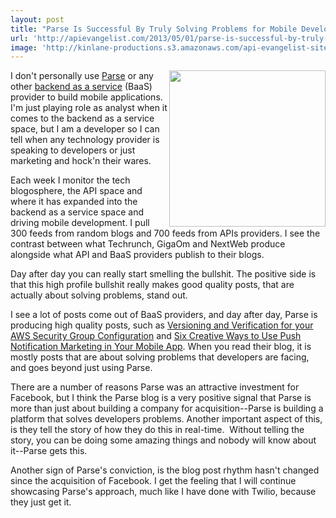 ```yaml
---
layout: post
title: "Parse Is Successful By Truly Solving Problems for Mobile Developers"
url: 'http://apievangelist.com/2013/05/01/parse-is-successful-by-truly-solving-problems-for-mobile-developers/'
image: 'http://kinlane-productions.s3.amazonaws.com/api-evangelist-site/blog/parse-cloud.png'
---
```


[<img class="c1" src="https://s3.amazonaws.com/kinlane-productions/baas/parse-cloud.png" alt="" width="250" align="right" />][1]

I don't personally use [Parse][1] or any other [backend as a service][2] (BaaS) provider to build mobile applications. I'm just playing role as analyst when it comes to the backend as a service space, but I am a developer so I can tell when any technology provider is speaking to developers or just marketing and hock'n their wares.

Each week I monitor the tech blogosphere, the API space and where it has expanded into the backend as a service space and driving mobile development. I pull 300 feeds from random blogs and 700 feeds from APIs providers. I see the contrast between what Techrunch, GigaOm and NextWeb produce alongside what API and BaaS providers publish to their blogs.

Day after day you can really start smelling the bullshit. The positive side is that this high profile bullshit really makes good quality posts, that are actually about solving problems, stand out.

I see a lot of posts come out of BaaS providers, and day after day, Parse is producing high quality posts, such as [Versioning and Verification for your AWS Security Group Configuration][3] and [Six Creative Ways to Use Push Notification Marketing in Your Mobile App][4]. When you read their blog, it is mostly posts that are about solving problems that developers are facing, and goes beyond just using Parse.

There are a number of reasons Parse was an attractive investment for Facebook, but I think the Parse blog is a very positive signal that Parse is more than just about building a company for acquisition--Parse is building a platform that solves developers problems. Another important aspect of this, is they tell the story of how they do this in real-time.  Without telling the story, you can be doing some amazing things and nobody will know about it--Parse gets this.

Another sign of Parse's conviction, is the blog post rhythm hasn't changed since the acquisition of Facebook. I get the feeling that I will continue showcasing Parse's approach, much like I have done with Twilio, because they just get it.

   [1]: https://parse.com/
   [2]: http://baas.apievangelist.com/
   [3]: http://blog.parse.com/2013/04/29/versioning-and-verification-for-your-aws-security-group-configuration/
   [4]: http://blog.parse.com/2013/04/09/six-creative-ways-to-use-push-notification-marketing-in-your-mobile-app/
